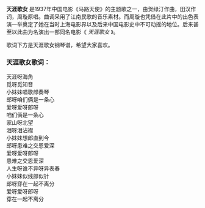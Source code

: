 

**天涯歌女**
是1937年中国电影《马路天使》的主题歌之一，由贺绿汀作曲，田汉作词，周璇原唱。曲调采用了江南民歌的音乐素材。而周璇也凭借在此片中的出色表演一举奠定了她在当时上海电影界以及后来中国电影史中不可动摇的地位。后来甚至以此曲为名演出一部同名电影《
_天涯歌女_ 》。

  
歌词下方是天涯歌女钢琴谱，希望大家喜欢。

### 天涯歌女歌词：

天涯呀海角  
觅呀觅知音  
小妹妹唱歌郎奏琴  
郎呀咱们俩是一条心  
爱呀爱呀郎呀  
咱们俩是一条心  
家山呀北望  
泪呀泪沾襟  
小妹妹想郎直到今  
郎呀患难之交恩爱深  
爱呀爱呀郎呀  
患难之交恩爱深  
人生呀谁不异呀异表春  
小妹妹似线郎似针  
郎呀穿在一起不离分  
爱呀爱呀郎呀  
穿在一起不离分

